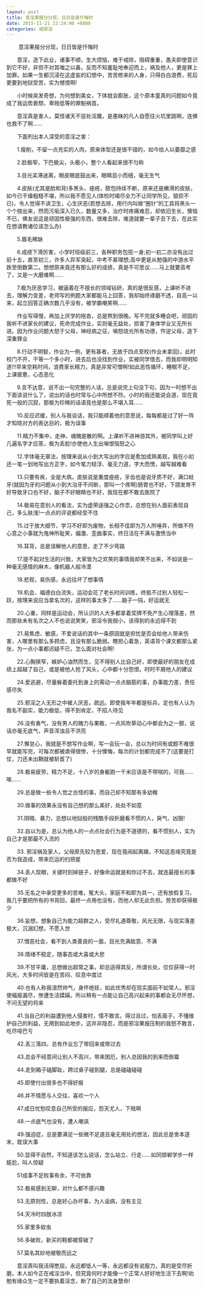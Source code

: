 ```yaml
---
layout: post
title: 意淫果报分分现，日日皆是忏悔时
date: 2015-11-21 22:24:00 +0800
categories: 戒邪淫
---
```


　　 意淫果报分分现，日日皆是忏悔时
　　意淫，造下此业，诸事不顺，生大烦恼，难于戒除，阻碍重重，愚夫即使意识到它不好，非但不对其嗤之以鼻，反而不知羞耻地奉迎而上，祸及他人，更是罪上加罪。如果一生都沉浸在这虚妄的幻想中，苦苦修来的人身，只得白白浪费，死后更要到地狱受苦，实为憾恨啊!
　　小时候突发奇想，为何想到美女，下体就会膨胀，这个原本童真的问题如今竟成了我运势衰颓、卑贱低等的罪魁祸首。
　　意淫真是害人，莫怪诸天不惩处淫魔，是愚昧的凡人自愿往火坑里跳啊，连佛也救不了啊……
　　下面列出本人深受的意淫之害：
　　1.瘦削，不留一点充实的人肉，原来体型还是很不错的，如今给人以萎靡之感
　　2.脸极窄，下巴极尖，头极小，整个人看起来很不匀称
　　3.目光呆滞迷离，眼皮眼底鼓出来，眼睛显小而细，毫无生气
　　4.皮肤(尤其是脸和背)多黑头、痤疮，脓包持续不断，原来还是嫩滑的皮肤，如今已干燥粗糙不堪，所以我不愿见人(体检时竭尽全力不让同学所见，狼狈不已)，令人觉得不讲卫生，心生厌恶(若想去除，用行内叫做“圈针”的工具将黑头一个个按出来，然而污垢深入已久，数量又多，治疗时疼痛难忍，却依旧生长，懊恼不已，佛友说这是顽固性极强的东西，很难去除，难道就要一辈子丑下去，在此实在想请教诸位该怎么办)
　　5.眉毛稀缺
　　6.成绩下滑厉害，小学时班级前三，各种职务包揽一身;初一初二亦没有出过前十五，直至初三，许多人异军突起，中考不甚理想;高中更是从勉强的中游水平跌至倒数第二。想想原来竟还有那么好的成绩，真是不可思议……马上就要高考了，又是一大磨难啊……
　　7.极为厌恶学习，被逼着在不擅长的领域钻研，真的是很反感，上课听不进去，理解力变差，老师写的例题大家都能马上回答，我却始终琢磨不透，自高一以来，起立回答正确次数几乎没有，被学霸嘲笑啊……
　　作业写得慢，再加上厌学的拖沓，总是熬到很晚。写不完就多睡会吧，顽固的我听不进家长的建议，死命完成作业，实则毫无益处，损害了身体学业又无所长进。因为作业问题大怒于父母，神经病之征，嗔怒烧光所有功德，忤逆父母，造下深重罪业
　　8.行动不明智，作业为一例，更有甚者，无故于四点至校(作业未拿回)，此时校门不开，干等一个多小时，进去后也没找到作业，实被同学借去，而我却明明知道!!!早来空耗时间，浪费家长精力，真是非常可憎啊!如此恶性循环，睡眠不足，上课疲惫，心态恶化
　　9.言不达意，说不出一句完整的人话，总是说完上句没下句，因为一时想不出下面该说什么了，说出的话也时常与心中所想不符。小时的我还能说会道，现在竟死一般的沉寂，那极为珍稀的话语竟也是那么不堪入耳……
　　10.反应迟缓，别人与我谈话，我只能顺着他的意思说，每每都是过了好一阵才知晓对方的表达目的，极为误事
　　11.精力不集中，走神，魂魄是散的啊。上课听不进神游其外，被同学叫上好几遍名字才应答，极为丢脸!亦使他人生出嗔恨恼怒之心
　　12.字体毫无章法，按理来说从小到大写出的字应是愈加成熟美观，我在小初还一笔一划地写出方正字，如今笔力轻浮、毫无力道，字大而愣，越写越难看
　　13.只要有疾，全是大病，皮肤说是重度痤疮，牙齿也是说牙质不好，满口蛀牙(就因为牙的问题从小到大治牙不间断，那叫一个疼啊)肠胃也不好，下颌发育不好导致牙口也不好，脑子不好眼睛也不好，我现在都不敢去医院了
　　14.极易在意别人的看法，实为虚荣逞强之心作祟，总想在别人面前表现自己，多么肤浅!一点点的评说都经受不住
　　15.过于放大细节，学习不好即为废物，长相不佳即为万人所唾弃，所做不符心意之小事就为鬼神所耻笑，偏激、歪曲事实，终日活在不满与激愤当中
　　16.耳背，总是误解他人的意思，走了不少弯路
　　17.提不起对生活的兴致，大家皆为之欢笑的事情我却笑不出来，不如说是一种毫无感情的麻木，像机器人般冷漠
　　18.悲观，易伤感，永远往坏了想事情
　　19.机会、福德白白流失，运动会花了老长时间训练，终抵不过别人轻松一跃，按理来说应当拿名次的，这样的事太多了……脑子一钝，好运就无
　　20.心重，同样是运动会，所认识的人大多都拿着奖牌不免产生心理落差，然而那些未有名次之人不也说说笑笑，邪淫令我弱小，该得到的永远得不到
　　21.易焦虑、敏感，不爱说话的其中一条原因就是担忧是否会给他人带来伤害，人哪里有那么多顾虑，且没有那么脆弱。瞎担心着急，英语背个课文都那么紧张，为一点小事都迟疑不已，怎么面对社会啊!
　　22.心胸狭窄，嫉妒心油然而生，见不得别人比自己好，即使最好的朋友在成绩上超越了自己，或是被他人抢了风头，心中都十分怨恨。时时不屑他人的建议
　　24.爱逃避，尽量躲着委托到身上的需动一点点脑筋的事，办事能力差，责任感尽失
　　25.邪淫之人无形之中被人厌恶，疏远。即使我年年都是标兵，定也有人认为我名不副实，能力极低，得不到肯定，不招人待见
　　26.没有勇气，没有男人的魄力与果敢，一点风吹草动心中都会为之一颤，说话亦毫无底气，声音浑浊且不洪亮
　　27.懈怠心，我就是不想写作业啊，写一会玩一会，总以为时间有或题不难很早就能写完，可每次都被虐得很惨，十分懊悔，每次的计划都完成不了(这要是打仗，刀还未出鞘就被斩首了)
　　28.极易疲劳，精力不足，十八岁的身躯跑一千米应该是不带喘的，可我……唉……
　　29.总是做一些令人觉之古怪的事，而自己却不知那有多幼稚
　　30.做事的效果永没有自己想的那么美好，处处不如意
　　31.阴暗、暴力，总想以地狱般的残酷手段折磨看不惯的人，戾气、凶狠!
　　32.自以为是，总认为他人的一点点社会行为是不道德的，看不惯别人，实为自己才是那最不入流的
　　33. 邪淫祸及家人，父母原先较为恩爱，现在竟闹起离婚，不知这恶缘究竟是否为我造成，带来厄运的扫把星
　　34.丢人现眼，关键时刻掉链子，好像命运就是和你过不去，就连最擅长的事都做不好
　　35.无名之中承受更多的苦难，冤大头，家庭不和即为其一，还有放假复习，我几乎要把所有的书背回，最终一点用也没有，而他人却无此负担。劳苦却获得极少
　　36.妄想，想象自己为能力超群之人，受尽礼遇尊敬，风光无限，与现实落差极大，沉溺幻想，不愿入世
　　37.憎恶社会，看不到人类善良的一面，目光充满敌意、不满
　　38.情绪不稳定，随事态或大喜或大悲
　　39.不甘平庸，总想做出超常之事，却总适得其反，所谓长处，仅仅获得一时风光，大多时间皆是在苦闷、叹息中度过
　　40.也有人称我凛然帅气，身怀绝技，如此优秀却在现实面前不如常人。邪淫使福报漏尽，惨遭生活蹂躏。所以稍有一点能让自己高兴起来的事都会无尽怀想，不问无望的将来
　　41.当自己的利益遭到他人侵害时，懦不敢言。得过且过，怕丢面子，不懂维护自己的利益，无用到如此地步。这并非隐忍，而是邪淫果报压制的我怒不敢言，吃尽哑巴亏
　　42.丢三落四，总有作业忘了带回来或带过去
　　43.总会不经意间让别人不高兴，带来困厄，别人总因我的到来而倒霉
　　44.走到箱子磕脚趾，跨过桌子碰到腿，总是磕磕碰碰
　　45.即使付出很多也不得好报
　　46.并不情愿与人交往，喜欢一个人
　　47.成日忧愁叹息自己所受的报应，怨天尤人，下贱啊
　　48.一点底气也没有，遭人嘲讽
　　49.强迫症，总是要满足一些微不足道且毫无用处的想法，因此总是舍本逐末，耽误大事
　　50.显得不自然，不知道该怎么说话，怎么站立、行走……如同邯郸学步一样尴尬，叫人惊疑
　　51成事不足败事有余，不可依靠
　　52.极易感到无聊，对什么都不感兴趣
　　53.无原则性，总是好心办坏事，为人诟病，没有主见
　　54.天冷时四肢冰凉
　　55.家里多蚊虫
　　56.多破败，新买的鞋都被穿破了
　　57.莫名其妙地被敬而远之
　　意淫真叫我活得憋屈，永远都低人一等，永远都没有说服力，真的是受尽折磨，本人如今正在戒淫当中，但究竟何时才能像一个正常人好好地生活下去啊!劝勉有缘众生一定不要执着淫念，断了自己的法身慧命!